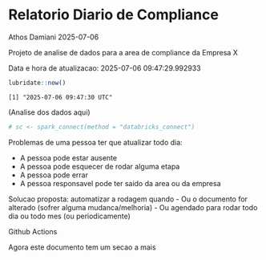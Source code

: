 # Relatorio Diario de Compliance
Athos Damiani
2025-07-06

Projeto de analise de dados para a area de compliance da Empresa X

Data e hora de atualizacao: 2025-07-06 09:47:29.992933

``` r
lubridate::now()
```

    [1] "2025-07-06 09:47:30 UTC"

(Analise dos dados aqui)

``` r
# sc <- spark_connect(method = "databricks_connect")
```

Problemas de uma pessoa ter que atualizar todo dia:

-   A pessoa pode estar ausente
-   A pessoa pode esquecer de rodar alguma etapa
-   A pessoa pode errar
-   A pessoa responsavel pode ter saido da area ou da empresa

Solucao proposta: automatizar a rodagem quando - Ou o documento for
alterado (sofrer alguma mudanca/melhoria) - Ou agendado para rodar todo
dia ou todo mes (ou periodicamente)

Github Actions

Agora este documento tem um secao a mais
